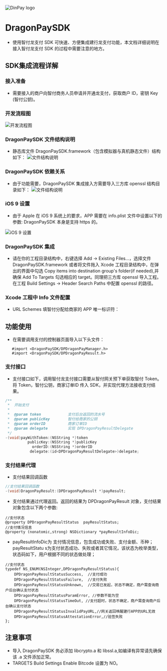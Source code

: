 ![DinPay logo](http://oq3ai2jdz.bkt.clouddn.com/DPApplePaySDK%E5%85%AC%E5%8F%B8logo.png)
# DragonPaySDK
* 使用智付龙支付 SDK 可快速、方便集成建行龙支付功能，本文档详细说明在接入智付龙支付 SDK 的过程中需要注意的地方。

## SDK集成流程详解

### 接入准备

*  需要接入的商户向智付商务人员申请并开通龙支付，获取商户 ID，密钥 Key (智付公钥)。

### 开发流程图

![开发流程图](http://oq3ai2jdz.bkt.clouddn.com/DragonPaySDK%E6%B5%81%E7%A8%8B%E5%9B%BE.png)

### DragonPaySDK 文件结构说明
* 静态库文件 DragonPaySDK.framework（包含模拟器与真机静态文件）结构如下：
![文件结构说明](http://oq3ai2jdz.bkt.clouddn.com/DragonPaySDK%E6%96%87%E4%BB%B6%E7%BB%93%E6%9E%84%E8%AF%B4%E6%98%8E.png)

###	DragonPaySDK 依赖关系
* 由于功能需要，DragonPaySDK 集成接入方需要导入三方库 openssl 结构目录如下：
![文件结构说明](http://oq3ai2jdz.bkt.clouddn.com/DragonPaySDK%E4%BE%9D%E8%B5%96%E5%85%B3%E7%B3%BB.png)

### iOS 9 设置

*  由于 Apple 在 iOS 9 系统上的要求，APP 需要在 info.plist 文件中设置以下的参数: DragonPaySDK 本身是支持 https 的。

![iOS 9 设置](http://oq3ai2jdz.bkt.clouddn.com/DPApplePaySDKiOS%209%E9%85%8D%E7%BD%AE.png)

### DragonPaySDK 集成

* 请在你的工程目录结构中，右键选择 Add -> Existing Files…，选择文件 DragonPaySDK.framework 或者将文件拖入 Xcode 工程目录结构中，在弹出的界面中勾选 Copy items into destination group's folder(if needed),并确保 Add To Targets 勾选相应的 target。同理把三方库 openssl 导入工程。在工程 Build Settings -> Header Search Paths 中配置 openssl 的路径。

### Xcode 工程中 Info 文件配置

* URL Schemes 填智付分配给商家的 APP 唯一标识符：


## 功能使用

* 在需要调用支付的控制器页面导入以下头文件：
```
   #import <DragonPaySDK/DPDragonPayManager.h>
   #import <DragonPaySDK/DPDragonPayResult.h>
```

### 支付接口

* 支付接口如下，调用智付龙支付接口需要从智付网关预下单获取智付 Token。将 Token，智付公钥，商家订单ID 传入 SDK，并实现代理方法接收支付结果。

~~~ objective-c
/**
 *  开始支付
 *
 *  @param token            支付后台返回的流水号
 *  @param publicKey        智付给商家的公钥
 *  @param orderID          商家订单ID
 *  @param delegate         实现 DPDragonPayResultDelegate
 */
-(void)payWithToken:(NSString *)token
          publicKey:(NSString *)publicKey
            orderID:(NSString *)orderID
           delegate:(id<DPDragonPayResultDelegate>)delegate;
~~~


### 支付结果代理

* 支付结果回调函数

~~~ objective-c
//支付结果回调函数
-(void)DragonPayResult:(DPDragonPayResult *)payResult;
~~~

* 支付结果通过代理返回。返回的结果为 DPDragonPayResult 对象，支付结果对象包含以下两个参数:

```
//支付状态
@property DPDragonPayResultStatus  payResultStatus;
//支付情况信息
@property (nonatomic,strong) NSDictionary *payResultInfoDic;
```
   * payResultInfoDic为 支付情况信息，包含成功或失败、支付金额、币种； 
payResultStatu s为支付状态成功、失败或者其它情况，该状态为枚举类型，状态码如下，用户根据不同的状态做处理；

```
//支付状态
typedef NS_ENUM(NSInteger,DPDragonPayResultStatus){
    DPDragonPayResultStatusSuccess,  //支付成功
    DPDragonPayResultStatusFailure,  //支付失败
    DPDragonPayResultStatusUnknown,  //交易已发起，状态不确定，商户需查询商户后台确认支付状态
    DPDragonPayResultStatusParamError, //参数不能为空
    DPDragonPayResultStatusTimeOut, //支付超时，状态不确定，商户需查询商户后台确认支付状态
    DPDragonPayResultStatusInvalidPayURL,//网关返回唤醒建行APP的URL无效
    DPDragonPayResultStatusAttestationError,//验签失败
};
```
 

    
## 注意事项

*   导入 DragonPaySDK 务必添加 libcrypto.a 和 libssl.a,如编译有异常请先确保该 .a 文件添加正常。
* TARGETS    Build Settings  Enable Bitcode 设置为 NO。
